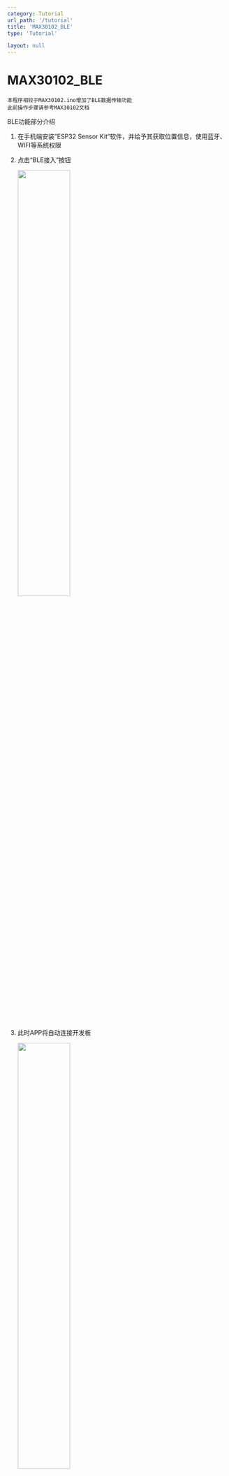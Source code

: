 ```yaml
---
category: Tutorial
url_path: '/tutorial'
title: 'MAX30102_BLE'
type: 'Tutorial'

layout: null
---
```


# MAX30102_BLE

```
本程序相较于MAX30102.ino增加了BLE数据传输功能
此前操作步骤请参考MAX30102文档
```

BLE功能部分介绍

1. 在手机端安装”ESP32 Sensor Kit“软件，并给予其获取位置信息，使用蓝牙、WIFI等系统权限

4. 点击“BLE接入”按钮

   <img decoding="async" src="https://addison-cq.github.io/webPages/images/Screenshot_20221111_123302_com.example.esp32sensorkit_f.jpg" width="50%">

5. 此时APP将自动连接开发板

   <img decoding="async" src="https://addison-cq.github.io/webPages/images/Screenshot_20221208_171005_com.example.esp32senso.jpg" width="50%">
   
6. 若APP未能成功连接开发板，请先点击APP连接按钮，再按压一次开发板RST按键，进行重新尝试

   <img decoding="async" src="https://addison-cq.github.io/webPages/images/Screenshot_20221208_172530_com.example.esp32senso.jpg" width="50%">
   
6. 稍等片刻，APP与开发板成功连接，此时我们可以通过APP查看开发板测算出的心率与血氧浓度数据

   <img decoding="async" src="https://addison-cq.github.io/webPages/images/Screenshot_20221208_174837_com.example.esp32senso.jpg" width="50%">

## 源代码（[MAX30102_BLE.ino](https://github.com/addison-CQ/webPages/tree/develop/doc/ESP32SensorKit/code)）
